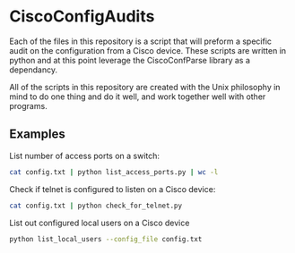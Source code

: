# CiscoConfigAudits
Each of the files in this repository is a script that will preform a specific audit on the configuration 
from a Cisco device. These scripts are written in python and at this point leverage the CiscoConfParse 
library as a dependancy.


All of the scripts in this repository are created with the Unix philosophy in mind to do one thing 
and do it well, and work together well with other programs.


## Examples
List number of access ports on a switch:
```bash
cat config.txt | python list_access_ports.py | wc -l
```

Check if telnet is configured to listen on a Cisco device:
```bash
cat config.txt | python check_for_telnet.py
```

List out configured local users on a Cisco device
```bash
python list_local_users --config_file config.txt
```